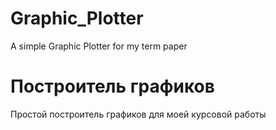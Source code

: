 # Graphic_Plotter
A simple Graphic Plotter for my term paper

# Построитель графиков
Простой построитель графиков для моей курсовой работы
